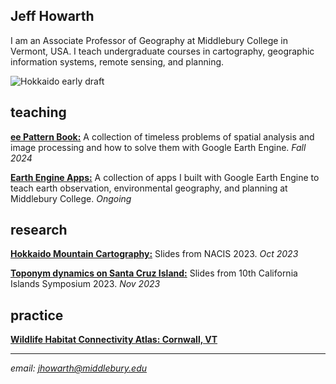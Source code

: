 ## Jeff Howarth  

I am an Associate Professor of Geography at Middlebury College in Vermont, USA. I teach undergraduate courses in cartography, geographic information systems, remote sensing, and planning.

![Hokkaido early draft](/images/hokkaido_cropped.png)

## teaching   

[**ee Pattern Book:**](https://jeffhowarth.github.io/ee-patterns/) A collection of timeless problems of spatial analysis and image processing and how to solve them with Google Earth Engine. *Fall 2024*

[**Earth Engine Apps:**](https://jeffhowarth.github.io/ee-edu-apps/) A collection of apps I built with Google Earth Engine to teach earth observation, environmental geography, and planning at Middlebury College. *Ongoing* 

## research       

[**Hokkaido Mountain Cartography:**](https://docs.google.com/presentation/d/1FNzZv8uxfSuqtvo-47VTBsPVJsbg0ZBKyq6v_kqCssc/edit?usp=sharing) Slides from NACIS 2023. *Oct 2023*    

[**Toponym dynamics on Santa Cruz Island:**](https://docs.google.com/presentation/d/1WuR2_Qj9izHtNO_TlYbVOom-esAQnLpvJ1UeFNziG7k/edit?usp=sharing) Slides from 10th California Islands Symposium 2023. *Nov 2023*      

## practice  

[**Wildlife Habitat Connectivity Atlas: Cornwall, VT**](https://jhowarth.users.earthengine.app/view/cornwall-connectivity)  

---  

*email: jhowarth@middlebury.edu*  

